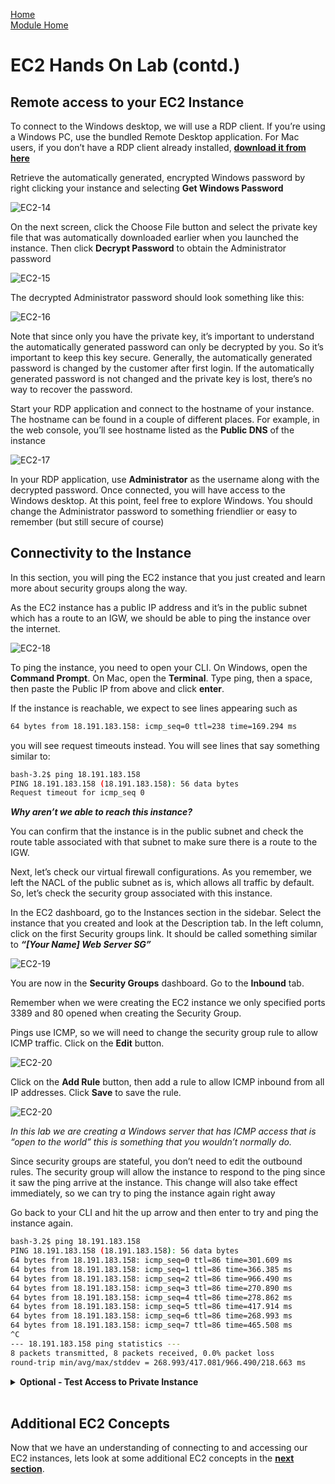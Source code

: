 [Home](../README.md)<br>
[Module Home](README.md)

# **EC2 Hands On Lab (contd.)**
## **Remote access to your EC2 Instance**

To connect to the Windows desktop, we will use a RDP client.  If you’re using a Windows PC, use the bundled Remote Desktop application.  For Mac users, if you don’t have a RDP client already installed, **[download it from here](https://docs.microsoft.com/en-us/windows-server/remote/remote-desktop-services/clients/remote-desktop-clients)**

Retrieve the automatically generated, encrypted Windows password by right clicking your instance and selecting **Get Windows Password**

![EC2-14](ec2-14.png)

On the next screen, click the Choose File button and select the private key file that was automatically downloaded earlier when you launched the instance.  Then click **Decrypt Password** to obtain the Administrator password

![EC2-15](ec2-15.png)

The decrypted Administrator password should look something like this:

![EC2-16](ec2-16.png)

Note that since only you have the private key, it’s important to understand the automatically generated password can only be decrypted by you.  So it’s important to keep this key secure.  Generally, the automatically generated password is changed by the customer after first login. If the automatically generated password is not changed and the private key is lost, there’s no way to recover the password.

Start your RDP application and connect to the hostname of your instance.   The hostname can be found in a couple of different places.  For example, in the web console, you’ll see hostname listed as the **Public DNS** of the instance

![EC2-17](ec2-17.png)

In your RDP application, use **Administrator** as the username along with the decrypted password.  Once connected, you will have access to the Windows desktop.   At this point, feel free to explore Windows.  You should change the Administrator password to something friendlier or easy to remember (but still secure of course)

## **Connectivity to the Instance**

In this section, you will ping the EC2 instance that you just created and learn more about security groups along the way.

As the EC2 instance has a public IP address and it’s in the public subnet which has a route to an IGW, we should be able to ping the instance over the internet.

![EC2-18](ec2-18.png)

To ping the instance, you need to open your CLI. On Windows, open the **Command Prompt**. On Mac, open the **Terminal**. Type ping, then a space, then paste the Public IP from above and click **enter**.

If the instance is reachable, we expect to see lines appearing such as

```bash
64 bytes from 18.191.183.158: icmp_seq=0 ttl=238 time=169.294 ms
```
you will see request timeouts instead. You will see lines that say something similar to:

```bash
bash-3.2$ ping 18.191.183.158
PING 18.191.183.158 (18.191.183.158): 56 data bytes
Request timeout for icmp_seq 0
```

**_Why aren’t we able to reach this instance?_**

You can confirm that the instance is in the public subnet and check the route table associated with that subnet to make sure there is a route to the IGW.

Next, let’s check our virtual firewall configurations. As you remember, we left the NACL of the public subnet as is, which allows all traffic by default. So, let’s check the security group associated with this instance.

In the EC2 dashboard, go to the Instances section in the sidebar. Select the instance that you created and look at the Description tab. In the left column, click on the first Security groups link. It should be called something similar to **_“[Your Name] Web Server SG”_**

![EC2-19](ec2-19.png)

You are now in the **Security Groups** dashboard. Go to the **Inbound** tab.

Remember when we were creating the EC2 instance we only specified ports 3389 and 80 opened when creating the Security Group.

Pings use ICMP, so we will need to change the security group rule to allow ICMP traffic.  Click on the **Edit** button.

![EC2-20](ec2-20.png)

Click on the **Add Rule** button, then add a rule to allow ICMP inbound from all IP addresses.  Click **Save** to save the rule.

![EC2-20](ec2-21.png)

_In this lab we are creating a Windows server that has ICMP access that is “open to the world” this is something that you wouldn’t normally do._

Since security groups are stateful, you don’t need to edit the outbound rules. The security group will allow the instance to respond to the ping since it saw the ping arrive at the instance. This change will also take effect immediately, so we can try to ping the instance again right away

Go back to your CLI and hit the up arrow and then enter to try and ping the instance again.

```bash
bash-3.2$ ping 18.191.183.158
PING 18.191.183.158 (18.191.183.158): 56 data bytes
64 bytes from 18.191.183.158: icmp_seq=0 ttl=86 time=301.609 ms
64 bytes from 18.191.183.158: icmp_seq=1 ttl=86 time=366.385 ms
64 bytes from 18.191.183.158: icmp_seq=2 ttl=86 time=966.490 ms
64 bytes from 18.191.183.158: icmp_seq=3 ttl=86 time=270.890 ms
64 bytes from 18.191.183.158: icmp_seq=4 ttl=86 time=278.862 ms
64 bytes from 18.191.183.158: icmp_seq=5 ttl=86 time=417.914 ms
64 bytes from 18.191.183.158: icmp_seq=6 ttl=86 time=268.993 ms
64 bytes from 18.191.183.158: icmp_seq=7 ttl=86 time=465.508 ms
^C
--- 18.191.183.158 ping statistics ---
8 packets transmitted, 8 packets received, 0.0% packet loss
round-trip min/avg/max/stddev = 268.993/417.081/966.490/218.663 ms
```

<Details>
<Summary><b>Optional - Test Access to Private Instance</b></Summary>
<br>
You can go through the same process in the last two sections in order to test access to a private EC2 instance.

The only difference will be in the **Configure Instance Details** section, you will select the **Private subnet**.

Remember that this is not best practice for public facing resources, but in this case the instance will not be reachable anyways because the private subnet does not have an IGW route.

We just want a public IP to try to access, and for this, the automatically assigned public IP is sufficient. Additionally, you will want to open up your security group from the beginning. That way, this private instance will be the same in every way to the public instance you just created except that it does not have a route to an IGW and thus cannot be accessed publicly

</Details>
<br>

## **Additional EC2 Concepts**

Now that we have an understanding of connecting to and accessing our EC2 instances, lets look at some additional EC2 concepts in the **[next section](AdditionalConcepts.md)**.
